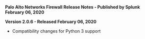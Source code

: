 **Palo Alto Networks Firewall Release Notes - Published by Splunk February 06, 2020**

**Version 2.0.6 - Released February 06, 2020**

- Compatibility changes for Python 3 support
